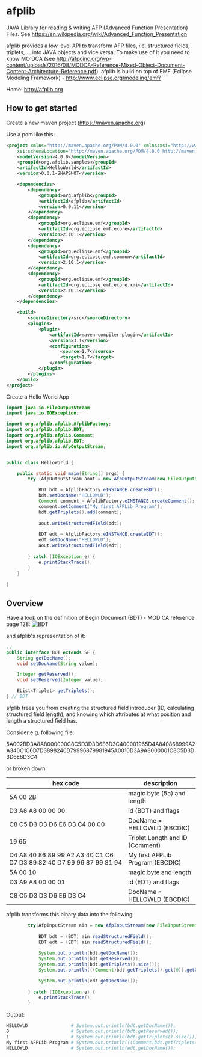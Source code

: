 afplib
======

JAVA Library for reading &amp; writing AFP (Advanced Function Presentation) Files. See https://en.wikipedia.org/wiki/Advanced_Function_Presentation

afplib provides a low level API to transform AFP files, i.e. structured fields, triplets, ... into JAVA objects and vice versa. To make use of it you need to know MO:DCA (see http://afpcinc.org/wp-content/uploads/2016/08/MODCA-Reference-Mixed-Object-Document-Content-Architecture-Reference.pdf). afplib is build on top of EMF (Eclipse Modeling Framework) - http://www.eclipse.org/modeling/emf/

Home: http://afplib.org

How to get started
------------------

Create a new maven project (https://maven.apache.org)

Use a pom like this:
```xml
<project xmlns="http://maven.apache.org/POM/4.0.0" xmlns:xsi="http://www.w3.org/2001/XMLSchema-instance"
	xsi:schemaLocation="http://maven.apache.org/POM/4.0.0 http://maven.apache.org/xsd/maven-4.0.0.xsd">
	<modelVersion>4.0.0</modelVersion>
	<groupId>org.afplib.samples</groupId>
	<artifactId>HelloWorld</artifactId>
	<version>0.0.1-SNAPSHOT</version>

	<dependencies>
		<dependency>
			<groupId>org.afplib</groupId>
			<artifactId>afplib</artifactId>
			<version>0.0.11</version>
		</dependency>
		<dependency>
			<groupId>org.eclipse.emf</groupId>
			<artifactId>org.eclipse.emf.ecore</artifactId>
			<version>2.10.1</version>
		</dependency>
		<dependency>
			<groupId>org.eclipse.emf</groupId>
			<artifactId>org.eclipse.emf.common</artifactId>
			<version>2.10.1</version>
		</dependency>
		<dependency>
			<groupId>org.eclipse.emf</groupId>
			<artifactId>org.eclipse.emf.ecore.xmi</artifactId>
			<version>2.10.1</version>
		</dependency>
	</dependencies>

	<build>
		<sourceDirectory>src</sourceDirectory>
		<plugins>
			<plugin>
				<artifactId>maven-compiler-plugin</artifactId>
				<version>3.1</version>
				<configuration>
					<source>1.7</source>
					<target>1.7</target>
				</configuration>
			</plugin>
		</plugins>
	</build>
</project>
```

Create a Hello World App

```java
import java.io.FileOutputStream;
import java.io.IOException;

import org.afplib.afplib.AfplibFactory;
import org.afplib.afplib.BDT;
import org.afplib.afplib.Comment;
import org.afplib.afplib.EDT;
import org.afplib.io.AfpOutputStream;


public class HelloWorld {

	public static void main(String[] args) {
		try (AfpOutputStream aout = new AfpOutputStream(new FileOutputStream("hello.afp"))) {

			BDT bdt = AfplibFactory.eINSTANCE.createBDT();
			bdt.setDocName("HELLOWLD");
			Comment comment = AfplibFactory.eINSTANCE.createComment();
			comment.setComment("My first AFPLib Program");
			bdt.getTriplets().add(comment);
			
			aout.writeStructuredField(bdt);

			EDT edt = AfplibFactory.eINSTANCE.createEDT();
			edt.setDocName("HELLOWLD");
			aout.writeStructuredField(edt);
			
		} catch (IOException e) {
			e.printStackTrace();
		}
	}
	
}
```

Overview
--------

Have a look on the definition of Begin Document (BDT) - MOD:CA reference page 128:
![BDT](https://raw.githubusercontent.com/yan74/afplib/master/org.afplib/docs/BDT-Definition.png)

and afplib's representation of it:

```java
...
public interface BDT extends SF {
	String getDocName();
	void setDocName(String value);

	Integer getReserved();
	void setReserved(Integer value);

	EList<Triplet> getTriplets();
} // BDT
```

afplib frees you from creating the structured field introducer (ID, calculating structured field length), and knowing which attributes at what position and length a structured field has.

Consider e.g. following file:

5A002BD3A8A8000000C8C5D3D3D6E6D3C400001965D4A840868999A2A340C1C6D7D3898240D79996879981945A0010D3A9A8000001C8C5D3D3D6E6D3C4

or broken down:

| hex code | description|
| -------- | -----------|
|5A 00 2B | magic byte (5a) and length|
|D3 A8 A8 00 00 00 | id (BDT) and flags|
|C8 C5 D3 D3 D6 E6 D3 C4 00 00 | DocName = HELLOWLD (EBCDIC) |
|19 65 | Triplet Length and ID (Comment)|
|D4 A8 40 86 89 99 A2 A3 40 C1 C6 D7 D3 89 82 40 D7 99 96 87 99 81 94| My first AFPLib Program (EBCDIC)|
|5A 00 10 | magic byte and length|
|D3 A9 A8 00 00 01| id (EDT) and flags|
|C8 C5 D3 D3 D6 E6 D3 C4|DocName = HELLOWLD (EBCDIC) |

afplib transforms this binary data into the following:
```java
		try(AfpInputStream ain = new AfpInputStream(new FileInputStream("hello.afp"))) {
			
			BDT bdt = (BDT) ain.readStructuredField();
			EDT edt = (EDT) ain.readStructuredField();
			
			System.out.println(bdt.getDocName());
			System.out.println(bdt.getReserved());
			System.out.println(bdt.getTriplets().size());
			System.out.println(((Comment)bdt.getTriplets().get(0)).getComment());

			System.out.println(edt.getDocName());
			
		} catch (IOException e) {
			e.printStackTrace();
		}
```
Output:
```bash
HELLOWLD                # System.out.println(bdt.getDocName());
0                       # System.out.println(bdt.getReserved());
1                       # System.out.println(bdt.getTriplets().size());
My first AFPLib Program # System.out.println(((Comment)bdt.getTriplets().get(0)).getComment());
HELLOWLD                # System.out.println(edt.getDocName());
```


